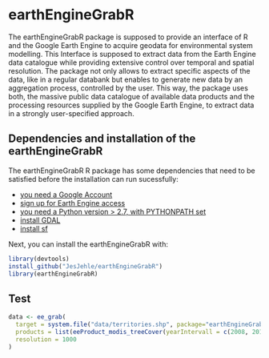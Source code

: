 # earthEngineGrabR

The earthEngineGrabR package is supposed to provide an interface of R and the Google Earth Engine to acquire geodata for environmental system modelling. This Interface is supposed to extract data from the Earth Engine data catalogue while providing extensive control over temporal and spatial resolution. The package not only allows to extract specific aspects of the data, like in a regular databank but enables to generate new data by an aggregation process, controlled by the user. This way, the package uses both, the massive public data catalogue of available data products and the processing resources supplied by the Google Earth Engine, to extract data in a strongly user-specified approach.


## Dependencies and installation of the earthEngineGrabR


The earthEngineGrabR R package has some dependencies that need to be satisfied before the installation can run sucessfully:

* [you need a Google Account](https://accounts.google.com/SignUp?hl=de)
* [sign up for Earth Engine access](https://signup.earthengine.google.com/#!/)
* [you need a Python version > 2.7, with PYTHONPATH set](https://www.python.org/downloads/)
* [install GDAL](https://github.com/domlysz/BlenderGIS/wiki/How-to-install-GDAL)
* [install sf](https://github.com/r-spatial/sf)

Next, you can install the earthEngineGrabR with:

```r
library(devtools)
install_github("JesJehle/earthEngineGrabR")
library(earthEngineGrabR)
```


## Test 

```r
data <- ee_grab(
  target = system.file("data/territories.shp", package="earthEngineGrabR"),
  products = list(eeProduct_modis_treeCover(yearIntervall = c(2008, 2012))),
  resolution = 1000
)
```
